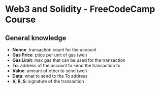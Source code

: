 # Web3 and Solidity - FreeCodeCamp Course

## General knowledge

- **Nonce**: transaction count for the account
- **Gas Price**: ptice per unit of gas (wei)
- **Gas Limit**: max gas that can be used for the transaction
- **To**: address of the account to send the transaction to
- **Value**: amount of ether to send (wei)
- **Data**: what to send to the To address
- **V, R, S**: signature of the transaction
